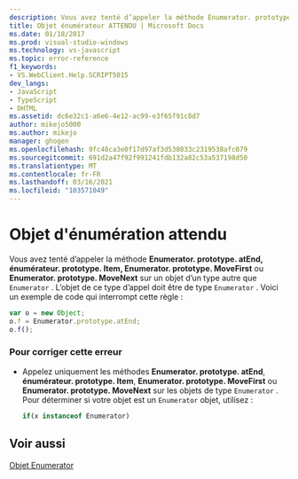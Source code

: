 ```yaml
---
description: Vous avez tenté d’appeler la méthode Enumerator. prototype. atEnd, énumérateur. prototype. Item, Enumerator. prototype. moveFirst ou Enumerator. prototype. moveNext sur un objet d’un type autre que Enumerator.
title: Objet énumérateur ATTENDU | Microsoft Docs
ms.date: 01/18/2017
ms.prod: visual-studio-windows
ms.technology: vs-javascript
ms.topic: error-reference
f1_keywords:
- VS.WebClient.Help.SCRIPT5015
dev_langs:
- JavaScript
- TypeScript
- DHTML
ms.assetid: dc6e32c1-a6e6-4e12-ac99-e3f65f91c8d7
author: mikejo5000
ms.author: mikejo
manager: ghogen
ms.openlocfilehash: 9fc48ca3e0f17d97af3d538033c2319538afc079
ms.sourcegitcommit: 691d2a47f92f991241fdb132a82c53a537198d50
ms.translationtype: MT
ms.contentlocale: fr-FR
ms.lasthandoff: 03/16/2021
ms.locfileid: "103571049"
---
```

# <a name="enumerator-object-expected"></a>Objet d'énumération attendu
Vous avez tenté d’appeler la méthode **Enumerator. prototype. atEnd, énumérateur. prototype. Item, Enumerator. prototype. MoveFirst** ou **Enumerator. prototype. MoveNext** sur un objet d’un type autre que `Enumerator` . L’objet de ce type d’appel doit être de type `Enumerator` . Voici un exemple de code qui interrompt cette règle :  
  
```JavaScript  
var o = new Object;  
o.f = Enumerator.prototype.atEnd;  
o.f();  
```  
  
### <a name="to-correct-this-error"></a>Pour corriger cette erreur  
  
- Appelez uniquement les méthodes **Enumerator. prototype. atEnd**, **énumérateur. prototype. Item**, **Enumerator. prototype. MoveFirst** ou **Enumerator. prototype. MoveNext** sur les objets de type `Enumerator` . Pour déterminer si votre objet est un `Enumerator` objet, utilisez :  
  
    ```js
    if(x instanceof Enumerator)  
    ```  
  
## <a name="see-also"></a>Voir aussi  
 [Objet Enumerator](https://developer.mozilla.org/docs/Archive/Web/JavaScript/Microsoft_Extensions/Enumerator)
